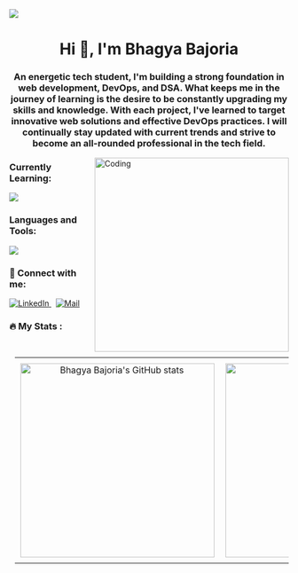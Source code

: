 <img src="https://github.com/Anmol-Baranwal/Cool-GIFs-For-GitHub/assets/74038190/d48893bd-0757-481c-8d7e-ba3e163feae7" />

<h1 align="center">Hi 👋, I'm Bhagya Bajoria</h1>
<h3 align="center">An energetic tech student, I'm building a strong foundation in web development, DevOps, and DSA. What keeps me in the journey of learning is the desire to be constantly upgrading my skills and knowledge. With each project, I've learned to target innovative web solutions and effective DevOps practices. I will continually stay updated with current trends and strive to become an all-rounded professional in the tech field.</h3>
<img align="right" alt="Coding" width="350" src="https://mir-s3-cdn-cf.behance.net/project_modules/hd/06f21a161921919.63cd7887d0a70.gif">

<h3 align="left">Currently Learning:</h3>
<p align="left">
    <a href="https://skillicons.dev">
      <img src="https://skillicons.dev/icons?i=cpp&perline=7" />
    </a>
</p>




<h3 align="left">Languages and Tools:</h3>
<p align="left">
    <a href="https://skillicons.dev">
      <img src="https://skillicons.dev/icons?i=git,github,java,html,js,jquery,css,mysql,nodejs,npm,react,express,ts,yarn,mongodb&perline=7" />
    </a>
</p>

### 🤝 Connect with me:
<p align="left">
  <a href="https://www.linkedin.com/in/bhagyabajoria" target="_blank">
    <img src="https://skillicons.dev/icons?i=linkedin" alt="LinkedIn" />
  </a>&nbsp;
  <a href="mailto:xbhagyabajoria@gmail.com" target="_blank">
    <img src="https://skillicons.dev/icons?i=gmail" alt="Mail" />
  </a>
</p>

### :fire: My Stats :

<table align="center" style="table-layout:fixed; width: 100%; padding: 10px;">
  <tr>
    <td align="center" style="padding: 10px; width: 50%;">
      <img src="https://github-readme-stats.vercel.app/api?username=bhagyabajoria&show_icons=true&show_icons=true&hide_border=false&title_color=ff652f&icon_color=FFE400&bg_color=09131B&text_color=ffffff&border_color=0c1a25" alt="Bhagya Bajoria's GitHub stats" width="350" />
    </td>
<!--     <td align="center" style="padding: 10px; width: 33%;">
      <img src="https://github-readme-streak-stats.herokuapp.com/?user=bhagyabajoria&show_icons=true&hide_border=false&title_color=ff652f&icon_color=FFE400&bg_color=09131B&text_color=ffffff&border_color=0c1a25" alt="Bhagya Bajoria's GitHub Streak" width="350" />
    </td> -->
    <td align="center" style="padding: 10px; width: 50%;">
      <img src="https://github-readme-stats.vercel.app/api/top-langs/?username=bhagyabajoria&layout=compact" alt="Top Languages" width="350" />
    </td>
  </tr>
</table>
